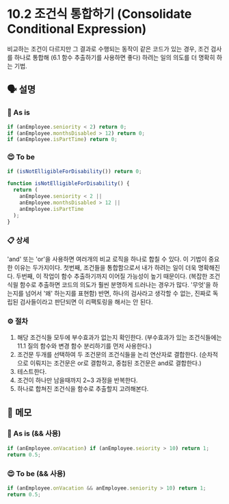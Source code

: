 # 10.2 조건식 통합하기 (Consolidate Conditional Expression)

비교하는 조건이 다르지만 그 결과로 수행되는 동작이 같은 코드가 있는 경우, 조건 검사를 하나로 통합해 (6.1 함수 추출하기를 사용하면 좋다) 하려는 일의 의도를 더 명확히 하는 기법.

## 🗣 설명

### 🧐 As is

```js
if (anEmployee.seniority < 2) return 0;
if (anEmployee.monthsDisabled > 12) return 0;
if (anEmployee.isPartTime) return 0;
```

### 😍 To be

```js
if (isNotElligibleForDisability()) return 0;

function isNotElligibleForDisability() {
  return (
    anEmployee.seniority < 2 ||
    anEmployee.monthsDisabled > 12 ||
    anEmployee.isPartTime
  );
}
```

### 📋 상세

'and' 또는 'or'을 사용하면 여러개의 비교 로직을 하나로 합칠 수 있다.
이 기법이 중요한 이유는 두가지이다.
첫번째, 조건들을 통합함으로서 내가 하려는 일이 더욱 명확해진다.
두번째, 이 작업이 함수 추출하기까지 이어질 가능성이 높기 때문이다. (복잡한 조건식읠 함수로 추출하면 코드의 의도가 훨씬 분명하게 드러나는 경우가 많다. '무엇'을 하는지를 넘어서 '왜' 하는지를 표현함)
반면, 하나의 검사라고 생각할 수 없는, 진짜로 독립된 검사들이라고 판단되면 이 리팩토링을 해서는 안 된다.

### ⚙️ 절차

1. 해당 조건식들 모두에 부수효과가 없는지 확인한다.
   (부수효과가 있는 조건식들에는 11.1 질의 함수와 변경 함수 분리하기를 먼저 사용한다.)
2. 조건문 두개를 선택하여 두 조건문의 조건식들을 논리 연산자로 결합한다.
   (순차적으로 이뤄지는 조건문은 or로 결합하고, 중첩된 조건문은 and로 결합한다.)
3. 테스트한다.
4. 조건이 하나만 남을때까지 2~3 과정을 반복한다.
5. 하나로 합쳐진 조건식을 함수로 추출할지 고려해본다.

## 📝 메모

### 🧐 As is (&& 사용)

```js
if (anEmployee.onVacation) if (anEmployee.seiority > 10) return 1;
return 0.5;
```

### 😍 To be (&& 사용)

```js
if (anEmployee.onVacation && anEmployee.seniority > 10) return 1;
return 0.5;
```
